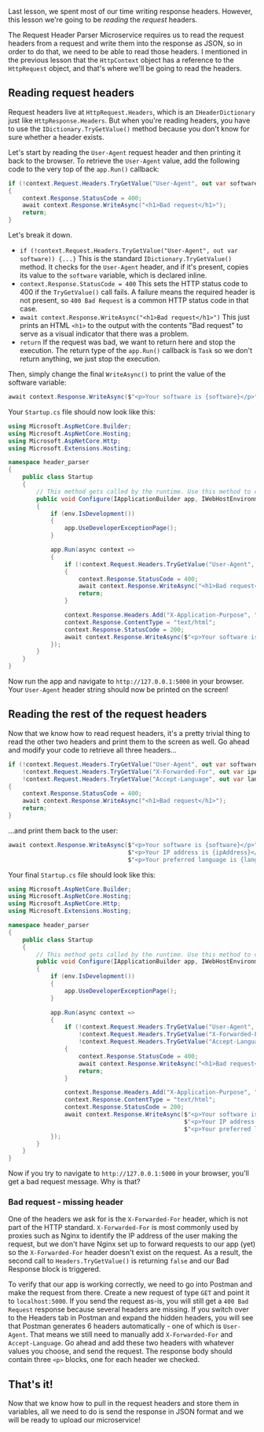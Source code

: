 Last lesson, we spent most of our time writing response headers. However, this lesson we're going to be *reading* the *request* headers.

The Request Header Parser Microservice requires us to read the request headers from a request and write them into the response as JSON, so in order to do that, we need to be able to read those headers. I mentioned in the previous lesson that the `HttpContext` object has a reference to the `HttpRequest` object, and that's where we'll be going to read the headers.

## Reading request headers

Request headers live at `HttpRequest.Headers`, which is an `IHeaderDictionary` just like `HttpResponse.Headers`. But when you're reading headers, you have to use the `IDictionary.TryGetValue()` method because you don't know for sure whether a header exists.

Let's start by reading the `User-Agent` request header and then printing it back to the browser. To retrieve the `User-Agent` value, add the following code to the very top of the `app.Run()` callback:

```csharp
if (!context.Request.Headers.TryGetValue("User-Agent", out var software))
{
    context.Response.StatusCode = 400;
    await context.Response.WriteAsync("<h1>Bad request</h1>");
    return;
}
```

Let's break it down.

- `if (!context.Request.Headers.TryGetValue("User-Agent", out var software)) {...}` This is the standard `IDictionary.TryGetValue()` method. It checks for the `User-Agent` header, and if it's present, copies its value to the `software` variable, which is declared inline.
- `context.Response.StatusCode = 400` This sets the HTTP status code to 400 if the `TryGetValue()` call fails. A failure means the required header is not present, so `400 Bad Request` is a common HTTP status code in that case.
- `await context.Response.WriteAsync("<h1>Bad request</h1>")` This just prints an HTML `<h1>` to the output with the contents "Bad request" to serve as a visual indicator that there was a problem.
- `return` If the request was bad, we want to return here and stop the execution. The return type of the `app.Run()` callback is `Task` so we don't return anything, we just stop the execution.

Then, simply change the final `WriteAsync()` to print the value of the software variable:

```csharp
await context.Response.WriteAsync($"<p>Your software is {software}</p>");
```

Your `Startup.cs` file should now look like this:

```csharp
using Microsoft.AspNetCore.Builder;
using Microsoft.AspNetCore.Hosting;
using Microsoft.AspNetCore.Http;
using Microsoft.Extensions.Hosting;

namespace header_parser
{
	public class Startup
	{
		// This method gets called by the runtime. Use this method to configure the HTTP request pipeline.
		public void Configure(IApplicationBuilder app, IWebHostEnvironment env)
		{
			if (env.IsDevelopment())
			{
				app.UseDeveloperExceptionPage();
			}

			app.Run(async context =>
			{
				if (!context.Request.Headers.TryGetValue("User-Agent", out var software))
				{
					context.Response.StatusCode = 400;
					await context.Response.WriteAsync("<h1>Bad request</h1>");
					return;
				}

				context.Response.Headers.Add("X-Application-Purpose", "FreeCodeCamp Request Header Parser Microservice");
				context.Response.ContentType = "text/html";
				context.Response.StatusCode = 200;
				await context.Response.WriteAsync($"<p>Your software is {software}</p>");
			});
		}
	}
}
```

Now run the app and navigate to `http://127.0.0.1:5000` in your browser. Your `User-Agent` header string should now be printed on the screen!

## Reading the rest of the request headers

Now that we know how to read request headers, it's a pretty trivial thing to read the other two headers and print them to the screen as well. Go ahead and modify your code to retrieve all three headers...

```csharp
if (!context.Request.Headers.TryGetValue("User-Agent", out var software) ||
    !context.Request.Headers.TryGetValue("X-Forwarded-For", out var ipAddress) ||
    !context.Request.Headers.TryGetValue("Accept-Language", out var language))
{
    context.Response.StatusCode = 400;
    await context.Response.WriteAsync("<h1>Bad request</h1>");
    return;
}
```

...and print them back to the user:

```csharp
await context.Response.WriteAsync($"<p>Your software is {software}</p>" +
								  $"<p>Your IP address is {ipAddress}</p>" +
								  $"<p>Your preferred language is {language}</p>");
```

Your final `Startup.cs` file should look like this:

```csharp
using Microsoft.AspNetCore.Builder;
using Microsoft.AspNetCore.Hosting;
using Microsoft.AspNetCore.Http;
using Microsoft.Extensions.Hosting;

namespace header_parser
{
	public class Startup
	{
		// This method gets called by the runtime. Use this method to configure the HTTP request pipeline.
		public void Configure(IApplicationBuilder app, IWebHostEnvironment env)
		{
			if (env.IsDevelopment())
			{
				app.UseDeveloperExceptionPage();
			}

			app.Run(async context =>
			{
				if (!context.Request.Headers.TryGetValue("User-Agent", out var software) ||
					!context.Request.Headers.TryGetValue("X-Forwarded-For", out var ipAddress) ||
					!context.Request.Headers.TryGetValue("Accept-Language", out var language))
				{
					context.Response.StatusCode = 400;
					await context.Response.WriteAsync("<h1>Bad request</h1>");
					return;
				}

				context.Response.Headers.Add("X-Application-Purpose", "FreeCodeCamp Request Header Parser Microservice");
				context.Response.ContentType = "text/html";
				context.Response.StatusCode = 200;
				await context.Response.WriteAsync($"<p>Your software is {software}</p>" +
												  $"<p>Your IP address is {ipAddress}</p>" +
												  $"<p>Your preferred language is {language}</p>");
			});
		}
	}
}
```

Now if you try to navigate to `http://127.0.0.1:5000` in your browser, you'll get a bad request message. Why is that?

### Bad request - missing header

One of the headers we ask for is the `X-Forwarded-For` header, which is not part of the HTTP standard. `X-Forwarded-For` is most commonly used by proxies such as Nginx to identify the IP address of the user making the request, but we don't have Nginx set up to forward requests to our app (yet) so the `X-Forwarded-For` header doesn't exist on the request. As a result, the second call to `Headers.TryGetValue()` is returning `false` and our Bad Response block is triggered.

To verify that our app is working correctly, we need to go into Postman and make the request from there. Create a new request of type `GET` and point it to `localhost:5000`. If you send the request as-is, you will still get a `400 Bad Request` response because several headers are missing. If you switch over to the Headers tab in Postman and expand the hidden headers, you will see that Postman generates 6 headers automatically - one of which is `User-Agent`. That means we still need to manually add `X-Forwarded-For` and `Accept-Language`. Go ahead and add these two headers with whatever values you choose, and send the request. The response body should contain three `<p>` blocks, one for each header we checked.

## That's it!

Now that we know how to pull in the request headers and store them in variables, all we need to do is send the response in JSON format and we will be ready to upload our microservice!